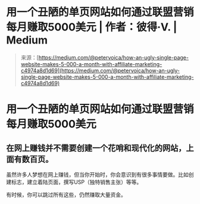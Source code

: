 <!--yml

category: 未分类

date: 2024-05-27 14:57:56

-->

# 用一个丑陋的单页网站如何通过联盟营销每月赚取5000美元 | 作者：彼得·V. | Medium

> 来源：[https://medium.com/@petervoica/how-an-ugly-single-page-website-makes-5-000-a-month-with-affiliate-marketing-c4974a8d1d69](https://medium.com/@petervoica/how-an-ugly-single-page-website-makes-5-000-a-month-with-affiliate-marketing-c4974a8d1d69)

# 用一个丑陋的单页网站如何通过联盟营销每月赚取5000美元

## 在网上赚钱并不需要创建一个花哨和现代化的网站，上面有数百页。

虽然许多人梦想在网上赚钱，但当你开始时，你会意识到有很多事情要做。比如创建标志，建立着陆页面，撰写USP（独特销售主张）等等。

有时候，你可以跳过所有这些，仍然赚取大量资金。
